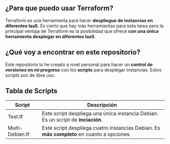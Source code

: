 ## ¿Para que puedo usar Terraform?
Terraform es una herramienta para hacer **despliegue de instancias en diferentes IaaS**. Es cierto que hay más herramientas para esta tarea pero la principal ventaja de Terraform es la posibilidad que ofrece **con una única herramienta desplegar en diferentes IaaS**.

## ¿Qué voy a encontrar en este repositorio?
Este repositorio lo he creado a nivel personal para hacer un **control de versiones en mi progreso** con los **scripts** para desplegar instancias. Estos scripts son de libre uso.

## Tabla de Scripts
| Script               | Descripción                                                                             |
| ------               | -----------                                                                             |
| Test.tf              | Este script despliega una única instancia Debian. Es un script de **inciación**.            |
| Multi-Debian.tf      | Este script despliega cuatro instancias Debian. Es **más completo** en cuanto a opciones.   |
